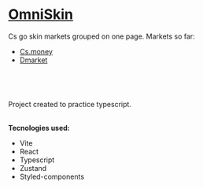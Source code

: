 # [OmniSkin](https://brunoandradebr.github.io/omniskin/)

Cs go skin markets grouped on one page.
Markets so far:
  * [Cs.money](https://cs.money/pt/csgo/store/)
  * [Dmarket](https://dmarket.com/pt/ingame-items/item-list/csgo-skins)


#
<br>
<br>
Project created to practice typescript.
<br>
<br>

**Tecnologies used:**
  * Vite
  * React
  * Typescript
  * Zustand
  * Styled-components
